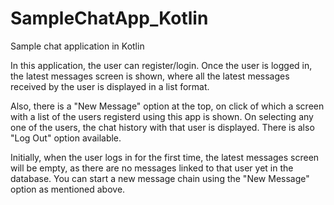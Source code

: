 # SampleChatApp_Kotlin
Sample chat application in Kotlin

In this application, the user can register/login.
Once the user is logged in, the latest messages screen is shown,
where all the latest messages received by the user is displayed in a list format.

Also, there is a "New Message" option at the top, on click of which a screen with a list of the users registerd
using this app is shown. On selecting any one of the users, the chat history with that user is displayed.
There is also "Log Out" option available.

Initially, when the user logs in for the first time, the latest messages screen will be empty, as there
are no messages linked to that user yet in the database. 
You can start a new message chain using the "New Message" option as mentioned above.
